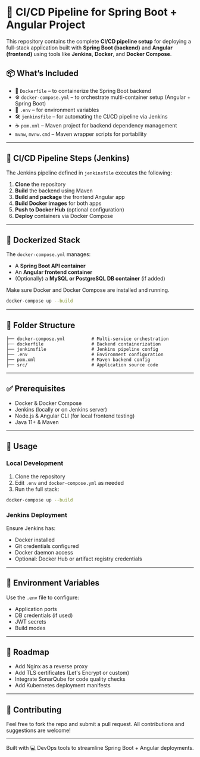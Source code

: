 # 🚀 CI/CD Pipeline for Spring Boot + Angular Project

This repository contains the complete **CI/CD pipeline setup** for deploying a full-stack application built with **Spring Boot (backend)** and **Angular (frontend)** using tools like **Jenkins**, **Docker**, and **Docker Compose**.

## 📦 What’s Included

- 🐳 `Dockerfile` – to containerize the Spring Boot backend
- ⚙️ `docker-compose.yml` – to orchestrate multi-container setup (Angular + Spring Boot)
- 🔐 `.env` – for environment variables
- 🛠 `jenkinsfile` – for automating the CI/CD pipeline via Jenkins
- ☕ `pom.xml` – Maven project for backend dependency management
- `mvnw`, `mvnw.cmd` – Maven wrapper scripts for portability

---

## 🔁 CI/CD Pipeline Steps (Jenkins)

The Jenkins pipeline defined in `jenkinsfile` executes the following:

1. **Clone** the repository
2. **Build** the backend using Maven
3. **Build and package** the frontend Angular app
4. **Build Docker images** for both apps
5. **Push to Docker Hub** (optional configuration)
6. **Deploy** containers via Docker Compose

---

## 🐳 Dockerized Stack

The `docker-compose.yml` manages:
- A **Spring Boot API container**
- An **Angular frontend container**
- (Optionally) a **MySQL or PostgreSQL DB container** (if added)

Make sure Docker and Docker Compose are installed and running.

```bash
docker-compose up --build
```

---

## 📁 Folder Structure

```
├── docker-compose.yml          # Multi-service orchestration
├── dockerfile                  # Backend containerization
├── jenkinsfile                 # Jenkins pipeline config
├── .env                        # Environment configuration
├── pom.xml                     # Maven backend config
├── src/                        # Application source code
```

---

## ✅ Prerequisites

- Docker & Docker Compose
- Jenkins (locally or on Jenkins server)
- Node.js & Angular CLI (for local frontend testing)
- Java 11+ & Maven

---

## 🧪 Usage

### Local Development

1. Clone the repository  
2. Edit `.env` and `docker-compose.yml` as needed  
3. Run the full stack:

```bash
docker-compose up --build
```

### Jenkins Deployment

Ensure Jenkins has:
- Docker installed
- Git credentials configured
- Docker daemon access
- Optional: Docker Hub or artifact registry credentials

---

## 🔐 Environment Variables

Use the `.env` file to configure:
- Application ports
- DB credentials (if used)
- JWT secrets
- Build modes

---

## 🧭 Roadmap

- Add Nginx as a reverse proxy
- Add TLS certificates (Let's Encrypt or custom)
- Integrate SonarQube for code quality checks
- Add Kubernetes deployment manifests

---

## 🤝 Contributing

Feel free to fork the repo and submit a pull request. All contributions and suggestions are welcome!


---

Built with 💻 DevOps tools to streamline Spring Boot + Angular deployments.
